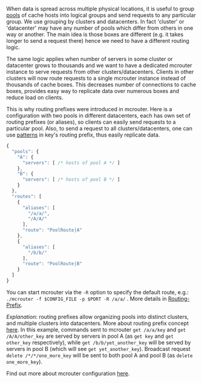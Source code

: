 When data is spread across multiple physical locations, it is useful to group [pools](Pools) of cache hosts into logical groups and send requests to any particular group. We use grouping by clusters and datacenters. In fact 'cluster' or 'datacenter' may have any number of pools which differ from others in one way or another. The main idea is those boxes are different (e.g. it takes longer to send a request there) hence we need to have a different routing logic.

The same logic applies when number of servers in some cluster or datacenter grows to thousands and we want to have a dedicated mcrouter instance to serve requests from other clusters/datacenters. Clients in other clusters will now route requests to a single mcrouter instance instead of thousands of cache boxes. This decreases number of connections to cache boxes, provides easy way to replicate data over numerous boxes and reduce load on clients.

This is why routing prefixes were introduced in mcrouter. Here is a configuration with two pools in different datacenters, each has own set of routing prefixes (or aliases), so clients can easily send requests to a particular pool. Also, to send a request to all clusters/datacenters, one can use [patterns](Routing-Prefix#pattern-matching) in key's routing prefix, thus easily replicate data.

```JavaScript
{
  "pools": {
    "A": {
      "servers": [ /* hosts of pool A */ ]
    },
    "B": {
      "servers": [ /* hosts of pool B */ ]
    }
  },
  "routes": [
    {
      "aliases": [
        "/a/a/",
        "/A/A/"
      ],
      "route": "PoolRoute|A"
    },
    {
      "aliases": [
        "/b/b/"
      ],
      "route": "PoolRoute|B"
    }
  ]
}
```

You can start mcrouter via the `-R` option to specify the default route, e.g.:  `./mcrouter -f $CONFIG_FILE -p $PORT -R /a/a/` .  More details in [Routing-Prefix](Routing-Prefix).

_Explanation_: routing prefixes allow organizing pools into distinct clusters, and multiple clusters into datacenters. More about routing prefix concept [here](Routing-Prefix). In this example, commands sent to mcrouter `get /a/a/key` and `get /A/A/other_key` are served by servers in pool A (as `get key` and `get other_key` respectively), while `get /b/b/yet_another_key` will be served by servers in pool B (which will see `get yet_another_key`). Broadcast request `delete /*/*/one_more_key` will be sent to both pool A and pool B (as `delete one_more_key`).

Find out more about mcrouter configuration [here](Config-Files).
